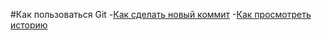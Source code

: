 #Как пользоваться Git
-[Как сделать новый коммит](./commit_help.md)
-[Как просмотреть историю](./log_help.md)

